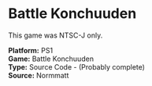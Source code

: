 # Battle Konchuuden

This game was NTSC-J only.

**Platform:** PS1  
**Game:** Battle Konchuuden  
**Type:** Source Code - (Probably complete)  
**Source:** Normmatt
